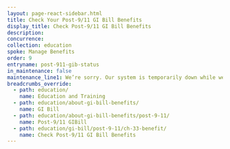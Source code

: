 ```yaml
---
layout: page-react-sidebar.html
title: Check Your Post-9/11 GI Bill Benefits
display_title: Check Post-9/11 GI Bill Benefits
description:
concurrence:
collection: education
spoke: Manage Benefits
order: 9
entryname: post-911-gib-status
in_maintenance: false
maintenance_line1: We’re sorry. Our system is temporarily down while we fix a few things. Please try again later.
breadcrumbs_override:
  - path: education/
    name: Education and Training
  - path: education/about-gi-bill-benefits/
    name: GI Bill
  - path: education/about-gi-bill-benefits/post-9-11/
    name: Post-9/11 GIBill
  - path: education/gi-bill/post-9-11/ch-33-benefit/
    name: Check Post-9/11 GI Bill Benefits
---
```


